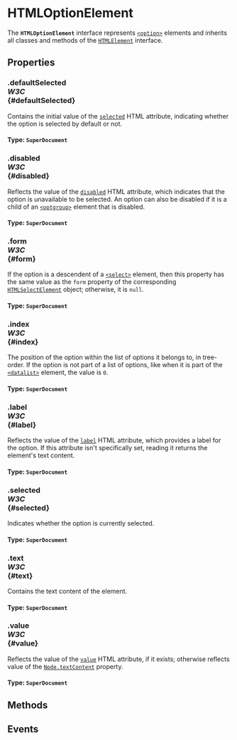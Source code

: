 # HTMLOptionElement

<div class='overview'>The <strong><code>HTMLOptionElement</code></strong> interface represents <a href="/en-US/docs/Web/HTML/Element/option" title="The HTML <option> element is used to define an item contained in a <select>, an <optgroup>, or a <datalist>&nbsp;element. As such,&nbsp;<option>&nbsp;can represent menu items in popups and other lists of items in an HTML document."><code>&lt;option&gt;</code></a> elements and inherits all classes and methods of the <a href="/en-US/docs/Web/API/HTMLElement" title="The HTMLElement interface represents any HTML element. Some elements directly implement this interface, while others implement it via an interface that inherits it."><code>HTMLElement</code></a> interface.</div>

## Properties

### .defaultSelected <div class="specs"><i>W3C</i></div> {#defaultSelected}

Contains the initial value of the <code><a href="/en-US/docs/Web/HTML/Element/option#attr-selected">selected</a></code> HTML attribute, indicating whether the option is selected by default or not.

#### **Type**: `SuperDocument`

### .disabled <div class="specs"><i>W3C</i></div> {#disabled}

Reflects the value of the <code><a href="/en-US/docs/Web/HTML/Element/option#attr-disabled">disabled</a></code> HTML&nbsp;attribute, which indicates that the option is unavailable to be selected. An option can also be disabled if it is a child of an <a href="/en-US/docs/Web/HTML/Element/optgroup" title="The HTML <optgroup> element creates a grouping of options within a <select> element."><code>&lt;optgroup&gt;</code></a> element that is disabled.

#### **Type**: `SuperDocument`

### .form <div class="specs"><i>W3C</i></div> {#form}

If the option is a descendent of a <a href="/en-US/docs/Web/HTML/Element/select" title="The HTML <select> element represents a control that provides a menu of options"><code>&lt;select&gt;</code></a> element, then this property has the same value as the <code>form</code> property of the corresponding <a href="/en-US/docs/Web/API/HTMLSelectElement" title="The HTMLSelectElement interface represents a <select> HTML Element. These elements also share all of the properties and methods of other HTML elements via the HTMLElement interface."><code>HTMLSelectElement</code></a> object; otherwise, it is <code>null</code>.

#### **Type**: `SuperDocument`

### .index <div class="specs"><i>W3C</i></div> {#index}

The position of the option within the list of options it belongs to, in tree-order. If the option is not part of a list of options, like when it is part of the <a href="/en-US/docs/Web/HTML/Element/datalist" title="The HTML <datalist> element contains a set of <option> elements that represent the permissible or recommended options available to choose from within other controls."><code>&lt;datalist&gt;</code></a> element, the value is <code>0</code>.

#### **Type**: `SuperDocument`

### .label <div class="specs"><i>W3C</i></div> {#label}

Reflects the value of the <code><a href="/en-US/docs/Web/HTML/Element/option#attr-label">label</a></code> HTML attribute, which provides a label for the option. If this attribute isn't specifically set, reading it returns the element's text content.

#### **Type**: `SuperDocument`

### .selected <div class="specs"><i>W3C</i></div> {#selected}

Indicates whether the option is currently selected.

#### **Type**: `SuperDocument`

### .text <div class="specs"><i>W3C</i></div> {#text}

Contains the text content of the element.

#### **Type**: `SuperDocument`

### .value <div class="specs"><i>W3C</i></div> {#value}

Reflects the value of the <code><a href="/en-US/docs/Web/HTML/Element/option#attr-value">value</a></code> HTML attribute, if it exists; otherwise reflects value of the <a href="/en-US/docs/Web/API/Node/textContent" title="The textContent property of the Node interface represents the text content of the node and its descendants."><code>Node.textContent</code></a> property.

#### **Type**: `SuperDocument`

## Methods

## Events
